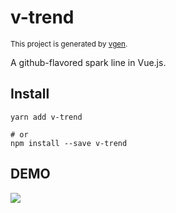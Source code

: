 # v-trend

<small>This project is generated by [vgen](https://github.com/v-comp/vgen).</small>

A github-flavored spark line in Vue.js.

## Install

```
yarn add v-trend

# or
npm install --save v-trend
```

## DEMO

![](https://ww3.sinaimg.cn/large/006tNc79ly1fenupfjh9fj30oe06odfu.jpg)
